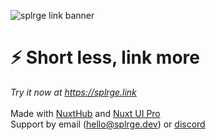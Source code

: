 ![splrge link banner](https://s3.splrge.dev/assets/brand/products/splrge_link_banner.png)
# ⚡ Short less, link more
*Try it now at <https://splrge.link>*
<br>
<br>
Made with [NuxtHub](https://hub.nuxt.com) and [Nuxt UI Pro](https://ui.nuxt.com/pro)
<br>
Support by email ([hello@splrge.dev](mailto:hello@splrge.dev)) or [discord](https://splrge.dev/discord)
